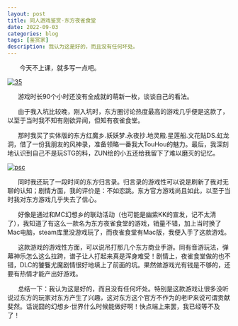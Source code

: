 ```yaml
---
layout: post
title: 同人游戏鉴赏-东方夜雀食堂
date: 2022-09-03
categories: blog
tags: [鉴赏家]
description: 我认为这是好的，而且没有任何坏处。
---
```


&nbsp;&nbsp;&nbsp;&nbsp;&nbsp;&nbsp;
    今天不上课，就多写一点吧。
    
<a href='https://postimg.cc/DSH5k2QQ' target='_blank'><img src='https://i.postimg.cc/fbTPdyJP/35.png' border='0' alt='35'/></a>
    
&nbsp;&nbsp;&nbsp;&nbsp;&nbsp;&nbsp;游戏时长90个小时还没有全成就的萌新一枚，谈谈自己的看法。

&nbsp;&nbsp;&nbsp;&nbsp;&nbsp;&nbsp;由于我入坑比较晚，刚入坑时，东方圈讨论热度最高的游戏几乎便是这款了，以至于当时我不知有刚欲异闻，但知有夜雀食堂。

&nbsp;&nbsp;&nbsp;&nbsp;&nbsp;&nbsp;那时我买了实体版的东方红魔乡.妖妖梦.永夜抄.地灵殿.星莲船.文花贴DS.虹龙洞，借了一份我朋友的风神录，准备领略一番我大TouHou的魅力。最后，我深刻地认识到自己不是玩STG的料，ZUN绘的小五还给我留下了难以磨灭的记忆。

<a href='https://postimg.cc/fJQT3Sct' target='_blank'><img src='https://i.postimg.cc/VLdSVj5R/psc.jpg' border='0' alt='psc'/></a>

&nbsp;&nbsp;&nbsp;&nbsp;&nbsp;&nbsp;同时我还玩了一段时间的东方归言录。归言录的游戏性可以说是刷新了我对无聊的认知；剧情方面，我的评价是：不如恋跳。东方官方游戏尚且如此，以至于当时我对东方游戏几乎失去了信心。

&nbsp;&nbsp;&nbsp;&nbsp;&nbsp;&nbsp;好像是通过和MC幻想乡的联动活动（也可能是幽紫KK的宣发，记不太清了），我知道了有这么一款名为东方夜雀食堂的游戏，销量不错，加上当时换了Mac电脑，steam库里没游戏玩了，而夜雀食堂有Mac版，我便入手了这款游戏。

&nbsp;&nbsp;&nbsp;&nbsp;&nbsp;&nbsp;这款游戏的游戏性方面，可以说吊打那几个东方商业手游。同有音游玩法，弹幕神乐怎么这么拉跨，谱子让人打起来真是浑身难受！剧情上，夜雀食堂做的也不错，DLC的饕餮尤魔剧情很好地填上了前面的坑。果然做游戏光有钱是不够的，还要有热情才能产出好游戏。

&nbsp;&nbsp;&nbsp;&nbsp;&nbsp;&nbsp;总结一下：我认为这是好的，而且没有任何坏处。特别是这款游戏让很多没听说过东方的玩家对东方产生了兴趣，这对东方这个官方不作为的老IP来说可谓贡献斐然。话说囧的幻想乡·世界什么时候能做好啊！快点端上来罢，我已经等不及了！
